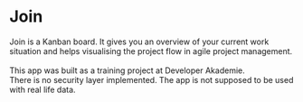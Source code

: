 # Join
Join is a Kanban board. It gives you an overview of your current work situation and helps visualising the project flow in agile project management. <br> <br>
This app was built as a training project at Developer Akademie.  <br>
There is no security layer implemented. The app is not supposed to be used with real life data.


